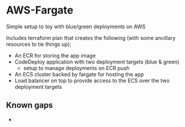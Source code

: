 # AWS-Fargate

Simple setup to toy with blue/green deployments on AWS

Includes terraform plan that creates the following (with some ancillary resources to tie things up);
- An ECR for storing the app image
- CodeDeploy application with two deployment targets (blue & green)
  - setup to manage deployments on ECR push
- An ECS cluster backed by fargate for hosting the app 
- Load balancer on top to provide access to the ECS over the two deployment targets


## Known gaps
- 
